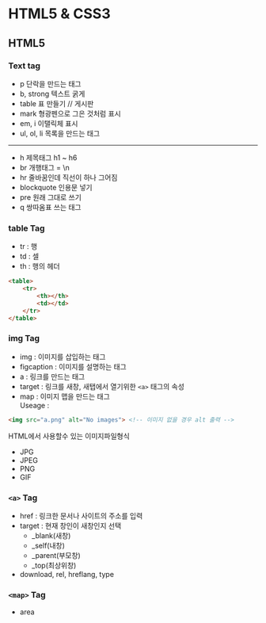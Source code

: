 # HTML5 & CSS3

## HTML5

### Text tag
- p  단락을 만드는 태그  
- b, strong  텍스트 굵게  
- table  표 만들기  // 게시판
- mark  형광펜으로 그은 것처럼 표시  
- em, i  이탤릭체 표시  
- ul, ol, li  목록을 만드는 태그  
___
- h  제목태그 h1 ~ h6  
- br   개행태그 = \n
- hr  줄바꿈인데 직선이 하나 그어짐
- blockquote  인용문 넣기
- pre  원래 그대로 쓰기
- q  쌍따옴표 쓰는 태그  

### table Tag
- tr : 행
- td : 셀
- th : 행의 헤더
```html
<table>
    <tr>
        <th></th>
        <td></td>
    </tr>
</table>

```
### img Tag  
- img : 이미지를 삽입하는 태그  
- figcaption : 이미지를 설명하는 태그  
- a : 링크를 만드는 태그  
- target : 링크를 새창, 새탭에서 열기위한 `<a>` 태그의 속성
- map : 이미지 맵을 만드는 태그  
Useage :
```html
<img src="a.png" alt="No images"> <!-- 이미지 없을 경우 alt 출력 -->
```
HTML에서 사용할수 있는 이미지파일형식
- JPG  
- JPEG  
- PNG  
- GIF  
### `<a>` Tag  
- href : 링크한 문서나 사이트의 주소를 입력  
- target : 현재 창인이 새창인지 선택
    - _blank(새창)  
    - _self(내창)  
    - _parent(부모창)  
    - _top(최상위창)  
- download, rel, hreflang, type 
### `<map>` Tag  
- area